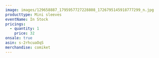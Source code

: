 ```yaml
---
image: images/129658887_1795957727228808_1726795145918777299_n.jpg
producttype: Mini sleeves
eventName: In Stock
pricings:
  - quantity: 1
    price: 32
onsale: true
asin: s-2rhcuaOqS
merchandise: comiket
---
```

